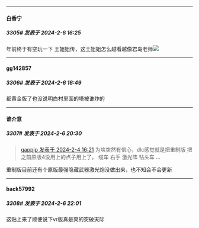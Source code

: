 
*****

####  白香宁  
##### 3305#       发表于 2024-2-6 16:25

年前终于有空玩一下 王姐姐传，这王姐姐怎么越看越像君岛老师<img src="https://static.saraba1st.com/image/smiley/face2017/037.png" referrerpolicy="no-referrer">


*****

####  gg142857  
##### 3306#       发表于 2024-2-6 16:49

都黄金版了也没说明白村里面的塔被谁炸的


*****

####  谁介意  
##### 3307#       发表于 2024-2-6 20:30

<blockquote><a href="httphttps://bbs.saraba1st.com/2b/forum.php?mod=redirect&amp;goto=findpost&amp;pid=63879955&amp;ptid=2073028" target="_blank">qappip 发表于 2024-2-4 16:21</a>
为啥突然有信心，dlc感觉就是把重制版 把之前原版4没用上的点子用上了。 缆车 右手 激光阵 钻头车 ...</blockquote>
重制版目前还有个原版最强隐藏武器激光炮没做出来，也不知会不会更新


*****

####  back57992  
##### 3308#       发表于 2024-2-6 22:01

这贴上来了顺便说下vr版真是爽的突破天际

